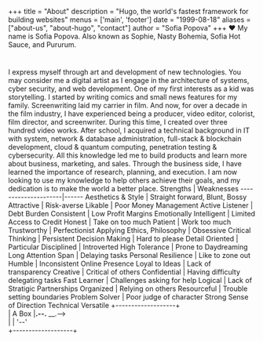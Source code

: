 +++
title = "About"
description = "Hugo, the world's fastest framework for building websites"
menus = ['main', 'footer']
date = "1999-08-18"
aliases = ["about-us", "about-hugo", "contact"]
author = "Sofia Popova"
+++
:heart:
My name is Sofia Popova. Also known as Sophie, Nasty Bohemia, Sofia Hot Sauce, and Pururum.
#
I express myself through art and development of new technologies. You may consider me a digital artist as I engage in the architecture of systems, cyber security, and web development.
One of my first interests as a kid was storytelling. I started by writing comics and small news features for my family.
Screenwriting laid my carrier in film. And now, for over a decade in the film industry, I have experienced being a producer, video editor, colorist, film director, and screenwriter. During this time, I created over three hundred video works.
After school, I acquired a technical background in IT with system, network & database administration, full-stack & blockchain development, cloud & quantum computing, penetration testing & cybersecurity. All this knowledge led me to build products and learn more about business, marketing, and sales. Through the business side, I have learned the importance of research, planning, and execution. I am now looking to use my knowledge to help others achieve their goals, and my dedication is to make the world a better place.
Strengths            | Weaknesses
---------------------|------
Aesthetics & Style   | Straight forward, Blunt, Bossy
Attractive           | Risk-averse
Likable              | Poor Money Management
Active Listener      | Debt Burden
Consistent                 | Low Profit Margins
Emotionally Intelligent    | Limited Access to Credit
Honest                     | Take on too much
Patient                    | Work too much
Trustworthy                | Perfectionist
Applying Ethics, Philosophy     | Obsessive
Critical Thinking               | Persistent
Decision Making                 | Hard to please
Detail Oriented                 | Particular
Disciplined                     | Introverted
High Tolerance                  | Prone to Daydreaming
Long Attention Span             | Delaying tasks
Personal Resilience             | Like to zone out
Humble                          | Inconsistent Online Presence
Loyal to Ideas                  | Lack of transparency
Creative                        | Critical of others
Confidential                    | Having difficulty delegating tasks
Fast Learner                    | Challenges asking for help
Logical                         | Lack of Stratigic Partnerships
Organized                       | Relying on others
Resourceful                     | Trouble setting boundaries
Problem Solver                  | Poor judge of character
Strong Sense of Direction
Technical
Versatile
+-------------------+                        
|    A Box          |__.--.__    __.-->         
|                   |        '--'               
+-------------------+
